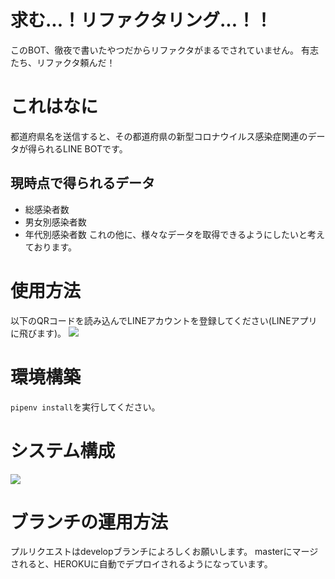 # 求む...！リファクタリング...！！
このBOT、徹夜で書いたやつだからリファクタがまるでされていません。
有志たち、リファクタ頼んだ！

# これはなに
都道府県名を送信すると、その都道府県の新型コロナウイルス感染症関連のデータが得られるLINE BOTです。

## 現時点で得られるデータ
* 総感染者数
* 男女別感染者数
* 年代別感染者数
これの他に、様々なデータを取得できるようにしたいと考えております。

# 使用方法
以下のQRコードを読み込んでLINEアカウントを登録してください(LINEアプリに飛びます)。
![](https://i.imgur.com/kFPk4G3.png)

# 環境構築
`pipenv install`を実行してください。

# システム構成
![](https://i.imgur.com/1fdBENd.jpg)

# ブランチの運用方法
プルリクエストはdevelopブランチによろしくお願いします。
masterにマージされると、HEROKUに自動でデプロイされるようになっています。

